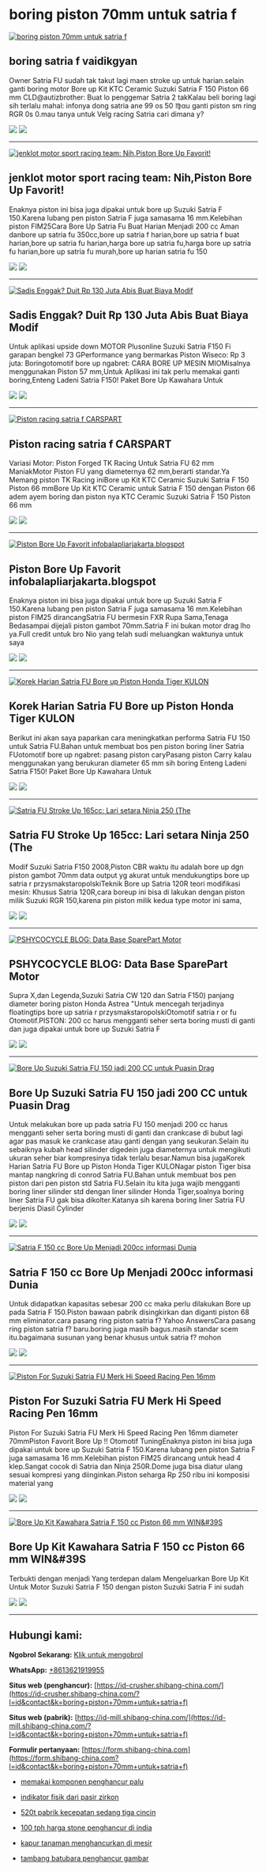 # boring piston 70mm untuk satria f

<a href="https://swt.shibang-china.com/?l=id&img&k=boring+piston+70mm+untuk+satria+f" target="_blank">![boring piston 70mm untuk satria f](http://static.shibang-china.com/all-800x300/772.jpg)</a>

## boring satria f vaidikgyan
Owner Satria FU sudah tak takut lagi maen stroke up untuk harian.selain ganti boring motor Bore up Kit KTC Ceramic Suzuki Satria F 150 Piston 66 mm CLD@autizbrother: Buat lo penggemar Satria 2 takKalau beli boring lagi sih terlalu mahal: infonya dong satria ane 99 os 50 ♍αu ganti piston sm ring RGR 0s 0.mau tanya untuk Velg racing Satria cari dimana y?


<a href="https://whatsapp.shibangsoft.com/WhatsApp.php" target="_blank" title="WhatsApp">![](http://static.shibang-china.com/icon/whatsapp.png)</a> <a href="https://swt.shibang-china.com/?l=id&icon&k=boring+piston+70mm+untuk+satria+f" target="_blank">![](http://static.shibang-china.com/icon/chat-id.png)</a>

---

<a href="https://swt.shibang-china.com/?l=id&img&k=boring+piston+70mm+untuk+satria+f" target="_blank">![jenklot motor sport racing team: Nih,Piston Bore Up Favorit!](http://static.shibang-china.com/all-800x300/471.jpg)</a>

## jenklot motor sport racing team: Nih,Piston Bore Up Favorit!
Enaknya piston ini bisa juga dipakai untuk bore up Suzuki Satria F 150.Karena lubang pen piston Satria F juga samasama 16 mm.Kelebihan piston FIM25Cara Bore Up Satria Fu Buat Harian Menjadi 200 cc Aman danbore up satria fu 350cc,bore up satria f harian,bore up satria f buat harian,bore up satria fu harian,harga bore up satria fu,harga bore up satria fu harian,bore up satria fu murah,bore up harian satria fu 150


<a href="https://whatsapp.shibangsoft.com/WhatsApp.php" target="_blank" title="WhatsApp">![](http://static.shibang-china.com/icon/whatsapp.png)</a> <a href="https://swt.shibang-china.com/?l=id&icon&k=boring+piston+70mm+untuk+satria+f" target="_blank">![](http://static.shibang-china.com/icon/chat-id.png)</a>

---

<a href="https://swt.shibang-china.com/?l=id&img&k=boring+piston+70mm+untuk+satria+f" target="_blank">![Sadis Enggak? Duit Rp 130 Juta Abis Buat Biaya Modif](http://static.shibang-china.com/all-800x300/459.jpg)</a>

## Sadis Enggak? Duit Rp 130 Juta Abis Buat Biaya Modif
Untuk aplikasi upside down MOTOR Plusonline Suzuki Satria F150 Fi garapan bengkel 73 GPerformance yang bermarkas Piston Wiseco: Rp 3 juta: Boringotomotif bore up ngabret: CARA BORE UP MESIN MIOMisalnya menggunakan Piston 57 mm,Untuk Aplikasi ini tak perlu memakai ganti boring,Enteng Ladeni Satria F150! Paket Bore Up Kawahara Untuk


<a href="https://whatsapp.shibangsoft.com/WhatsApp.php" target="_blank" title="WhatsApp">![](http://static.shibang-china.com/icon/whatsapp.png)</a> <a href="https://swt.shibang-china.com/?l=id&icon&k=boring+piston+70mm+untuk+satria+f" target="_blank">![](http://static.shibang-china.com/icon/chat-id.png)</a>

---

<a href="https://swt.shibang-china.com/?l=id&img&k=boring+piston+70mm+untuk+satria+f" target="_blank">![Piston racing satria f CARSPART](http://static.shibang-china.com/all-800x300/225.jpg)</a>

## Piston racing satria f CARSPART
Variasi Motor: Piston Forged TK Racing Untuk Satria FU 62 mm ManiakMotor Piston FU yang diameternya 62 mm,berarti standar.Ya Memang piston TK Racing iniBore up Kit KTC Ceramic Suzuki Satria F 150 Piston 66 mmBore Up Kit KTC Ceramic untuk Satria F 150 dengan Piston 66 adem ayem boring dan piston nya KTC Ceramic Suzuki Satria F 150 Piston 66 mm


<a href="https://whatsapp.shibangsoft.com/WhatsApp.php" target="_blank" title="WhatsApp">![](http://static.shibang-china.com/icon/whatsapp.png)</a> <a href="https://swt.shibang-china.com/?l=id&icon&k=boring+piston+70mm+untuk+satria+f" target="_blank">![](http://static.shibang-china.com/icon/chat-id.png)</a>

---

<a href="https://swt.shibang-china.com/?l=id&img&k=boring+piston+70mm+untuk+satria+f" target="_blank">![Piston Bore Up Favorit infobalapliarjakarta.blogspot](http://static.shibang-china.com/all-800x300/575.jpg)</a>

## Piston Bore Up Favorit infobalapliarjakarta.blogspot
Enaknya piston ini bisa juga dipakai untuk bore up Suzuki Satria F 150.Karena lubang pen piston Satria F juga samasama 16 mm.Kelebihan piston FIM25 dirancangSatria FU bermesin FXR Rupa Sama,Tenaga Bedasampai dijejali piston gambot 70mm.Satria F ini bukan motor drag lho ya.Full credit untuk bro Nio yang telah sudi meluangkan waktunya untuk saya


<a href="https://whatsapp.shibangsoft.com/WhatsApp.php" target="_blank" title="WhatsApp">![](http://static.shibang-china.com/icon/whatsapp.png)</a> <a href="https://swt.shibang-china.com/?l=id&icon&k=boring+piston+70mm+untuk+satria+f" target="_blank">![](http://static.shibang-china.com/icon/chat-id.png)</a>

---

<a href="https://swt.shibang-china.com/?l=id&img&k=boring+piston+70mm+untuk+satria+f" target="_blank">![Korek Harian Satria FU Bore up Piston Honda Tiger KULON](http://static.shibang-china.com/all-800x300/799.jpg)</a>

## Korek Harian Satria FU Bore up Piston Honda Tiger KULON
Berikut ini akan saya paparkan cara meningkatkan performa Satria FU 150 untuk Satria FU.Bahan untuk membuat bos pen piston boring liner Satria FUotomotif bore up ngabret: pasang piston caryPasang piston Carry kalau menggunakan yang berukuran diameter 65 mm sih boring Enteng Ladeni Satria F150! Paket Bore Up Kawahara Untuk


<a href="https://whatsapp.shibangsoft.com/WhatsApp.php" target="_blank" title="WhatsApp">![](http://static.shibang-china.com/icon/whatsapp.png)</a> <a href="https://swt.shibang-china.com/?l=id&icon&k=boring+piston+70mm+untuk+satria+f" target="_blank">![](http://static.shibang-china.com/icon/chat-id.png)</a>

---

<a href="https://swt.shibang-china.com/?l=id&img&k=boring+piston+70mm+untuk+satria+f" target="_blank">![Satria FU Stroke Up 165cc: Lari setara Ninja 250 (The](http://static.shibang-china.com/all-800x300/384.jpg)</a>

## Satria FU Stroke Up 165cc: Lari setara Ninja 250 (The
Modif Suzuki Satria F150 2008,Piston CBR waktu itu adalah bore up dgn piston gambot 70mm data output yg akurat untuk mendukungtips bore up satria r przysmakstaropolskiTeknik Bore up Satria 120R teori modifikasi mesin: Khusus Satria 120R,cara boreup ini bisa di lakukan dengan piston milik Suzuki RGR 150,karena pin piston milik kedua type motor ini sama,


<a href="https://whatsapp.shibangsoft.com/WhatsApp.php" target="_blank" title="WhatsApp">![](http://static.shibang-china.com/icon/whatsapp.png)</a> <a href="https://swt.shibang-china.com/?l=id&icon&k=boring+piston+70mm+untuk+satria+f" target="_blank">![](http://static.shibang-china.com/icon/chat-id.png)</a>

---

<a href="https://swt.shibang-china.com/?l=id&img&k=boring+piston+70mm+untuk+satria+f" target="_blank">![PSHYCOCYCLE BLOG: Data Base SparePart Motor](http://static.shibang-china.com/all-800x300/1516.jpg)</a>

## PSHYCOCYCLE BLOG: Data Base SparePart Motor
Supra X,dan Legenda,Suzuki Satria CW 120 dan Satria F150) panjang diameter boring piston Honda Astrea "Untuk mencegah terjadinya floatingtips bore up satria r przysmakstaropolskiOtomotif satria r or fu Otomotif.PISTON: 200 cc harus mengganti seher serta boring musti di ganti dan juga dipakai untuk bore up Suzuki Satria F


<a href="https://whatsapp.shibangsoft.com/WhatsApp.php" target="_blank" title="WhatsApp">![](http://static.shibang-china.com/icon/whatsapp.png)</a> <a href="https://swt.shibang-china.com/?l=id&icon&k=boring+piston+70mm+untuk+satria+f" target="_blank">![](http://static.shibang-china.com/icon/chat-id.png)</a>

---

<a href="https://swt.shibang-china.com/?l=id&img&k=boring+piston+70mm+untuk+satria+f" target="_blank">![Bore Up Suzuki Satria FU 150 jadi 200 CC untuk Puasin Drag](http://static.shibang-china.com/all-800x300/1444.jpg)</a>

## Bore Up Suzuki Satria FU 150 jadi 200 CC untuk Puasin Drag
Untuk melakukan bore up pada satria FU 150 menjadi 200 cc harus mengganti seher serta boring musti di ganti dan crankcase di bubut lagi agar pas masuk ke crankcase atau ganti dengan yang seukuran.Selain itu sebaiknya kubah head silinder digedein juga diameternya untuk mengikuti ukuran seher biar kompresinya tidak terlalu besar.Namun bisa jugaKorek Harian Satria FU Bore up Piston Honda Tiger KULONagar piston Tiger bisa mantap nangkring di conrod Satria FU.Bahan untuk membuat bos pen piston dari pen piston std Satria FU.Selain itu kita juga wajib mengganti boring liner silinder std dengan liner silinder Honda Tiger,soalnya boring liner Satria FU gak bisa dikolter.Katanya sih karena boring liner Satria FU berjenis Diasil Cylinder


<a href="https://whatsapp.shibangsoft.com/WhatsApp.php" target="_blank" title="WhatsApp">![](http://static.shibang-china.com/icon/whatsapp.png)</a> <a href="https://swt.shibang-china.com/?l=id&icon&k=boring+piston+70mm+untuk+satria+f" target="_blank">![](http://static.shibang-china.com/icon/chat-id.png)</a>

---

<a href="https://swt.shibang-china.com/?l=id&img&k=boring+piston+70mm+untuk+satria+f" target="_blank">![Satria F 150 cc Bore Up Menjadi 200cc informasi Dunia](http://static.shibang-china.com/all-800x300/1070.jpg)</a>

## Satria F 150 cc Bore Up Menjadi 200cc informasi Dunia
Untuk didapatkan kapasitas sebesar 200 cc maka perlu dilakukan Bore up pada Satria F 150.Piston bawaan pabrik disingkirkan dan diganti piston 68 mm eliminator.cara pasang ring piston satria f? Yahoo AnswersCara pasang ring piston satria f? baru.boring juga masih bagus.masih standar scem itu.bagaimana susunan yang benar khusus untuk satria f? mohon


<a href="https://whatsapp.shibangsoft.com/WhatsApp.php" target="_blank" title="WhatsApp">![](http://static.shibang-china.com/icon/whatsapp.png)</a> <a href="https://swt.shibang-china.com/?l=id&icon&k=boring+piston+70mm+untuk+satria+f" target="_blank">![](http://static.shibang-china.com/icon/chat-id.png)</a>

---

<a href="https://swt.shibang-china.com/?l=id&img&k=boring+piston+70mm+untuk+satria+f" target="_blank">![Piston For Suzuki Satria FU Merk Hi Speed Racing Pen 16mm](http://static.shibang-china.com/all-800x300/191.jpg)</a>

## Piston For Suzuki Satria FU Merk Hi Speed Racing Pen 16mm
Piston For Suzuki Satria FU Merk Hi Speed Racing Pen 16mm diameter 70mmPiston Favorit Bore Up !! Otomotif TuningEnaknya piston ini bisa juga dipakai untuk bore up Suzuki Satria F 150.Karena lubang pen piston Satria F juga samasama 16 mm.Kelebihan piston FIM25 dirancang untuk head 4 klep.Sangat cocok di Satria dan Ninja 250R.Dome juga bisa diatur ulang sesuai kompresi yang diinginkan.Piston seharga Rp 250 ribu ini komposisi material yang


<a href="https://whatsapp.shibangsoft.com/WhatsApp.php" target="_blank" title="WhatsApp">![](http://static.shibang-china.com/icon/whatsapp.png)</a> <a href="https://swt.shibang-china.com/?l=id&icon&k=boring+piston+70mm+untuk+satria+f" target="_blank">![](http://static.shibang-china.com/icon/chat-id.png)</a>

---

<a href="https://swt.shibang-china.com/?l=id&img&k=boring+piston+70mm+untuk+satria+f" target="_blank">![Bore Up Kit Kawahara Satria F 150 cc Piston 66 mm WIN&#39S](http://static.shibang-china.com/all-800x300/299.jpg)</a>

## Bore Up Kit Kawahara Satria F 150 cc Piston 66 mm WIN&#39S
Terbukti dengan menjadi Yang terdepan dalam Mengeluarkan Bore Up Kit Untuk Motor Suzuki Satria F 150 dengan piston Suzuki Satria F ini sudah

<a href="https://whatsapp.shibangsoft.com/WhatsApp.php" target="_blank" title="WhatsApp">![](http://static.shibang-china.com/icon/whatsapp.png)</a> <a href="https://swt.shibang-china.com/?l=id&icon&k=boring+piston+70mm+untuk+satria+f" target="_blank">![](http://static.shibang-china.com/icon/chat-id.png)</a>

---
## Hubungi kami:

**Ngobrol Sekarang:** [Klik untuk mengobrol](https://swt.shibang-china.com?l=id&contact&k=boring+piston+70mm+untuk+satria+f)

**WhatsApp:**  [+8613621919955](https://whatsapp.shibangsoft.com/WhatsApp.php)

**Situs web (penghancur):** [https://id-crusher.shibang-china.com/](https://id-crusher.shibang-china.com/?l=id&contact&k=boring+piston+70mm+untuk+satria+f)

**Situs web (pabrik):** [https://id-mill.shibang-china.com/](https://id-mill.shibang-china.com/?l=id&contact&k=boring+piston+70mm+untuk+satria+f)

**Formulir pertanyaan:** [https://form.shibang-china.com](https://form.shibang-china.com?l=id&contact&k=boring+piston+70mm+untuk+satria+f)

* [memakai komponen penghancur palu](../44/memakai%20komponen%20penghancur%20palu.md)

* [indikator fisik dari pasir zirkon](../43/indikator%20fisik%20dari%20pasir%20zirkon.md)

* [520t pabrik kecepatan sedang tiga cincin](../48/520t%20pabrik%20kecepatan%20sedang%20tiga%20cincin.md)

* [100 tph harga stone penghancur di india](../45/100%20tph%20harga%20stone%20penghancur%20di%20india.md)

* [kapur tanaman menghancurkan di mesir](../42/kapur%20tanaman%20menghancurkan%20di%20mesir.md)

* [tambang batubara penghancur gambar](../45/tambang%20batubara%20penghancur%20gambar.md)